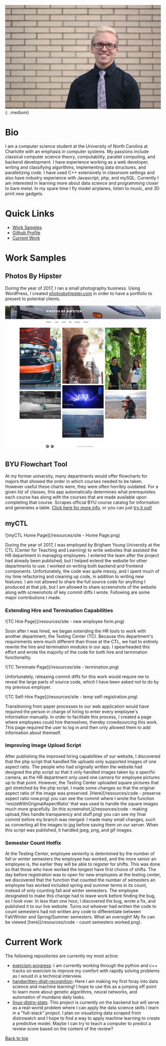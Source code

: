 ---
---

<link rel="stylesheet" href="https://maxcdn.bootstrapcdn.com/bootstrap/4.0.0/css/bootstrap.min.css" integrity="sha384-Gn5384xqQ1aoWXA+058RXPxPg6fy4IWvTNh0E263XmFcJlSAwiGgFAW/dAiS6JXm" crossorigin="anonymous">

![Picture of Riley Weber](/resources/headshot_full.jpg){: .medium}

# Bio
I am a computer science student at the University of North Carolina at
Charlotte with an emphasis in computer systems. My passions include classical
computer science theory, computability, parallel computing, and backend
development. I have experience working as a web developer, writing and
classifying algorithms, implementing data structures, and parallelizing code. I
have used C++ extensively in classroom settings and also have industry
experience with Javascript, php, and mySQL. Currently I am interested in
learning more about data science and programming closer to bare metal. In my
spare time I fly model airplanes, listen to music, and 3D print new gadgets.

# Quick Links
- [Work Samples](#work-samples)
- [Github Profile](https://github.com/rileyweber13)
- [Current Work](#current-work)

# Work Samples
## Photos By Hipster
During the year of 2017, I ran a small photography business. Using WordPress, I created [photosbyhipster.com](http://photosbyhipster.com/) in order to have a portfolio to present to potential clients.

![Photos By Hipster](/resources/photosbyhipster-homepage.png)
## BYU Flowchart Tool
At my former university, many departments would offer flowcharts for majors
that showed the order in which courses needed to be taken. However useful these
charts were, they were often horribly outdated. For a given list of classes,
this app automatically determines what prerequisites each course has along with
the courses that are made available upon completing that course. Scrapes
official BYU course catalog for information and generates a table. [Click
here for more info,](https://rileyweber13.github.io/byu-prereq-crawler/) or you
can just [try it
out!](https://rileyweber13.github.io/byu-prereq-crawler/byu-prereq-crawler.html)
## myCTL
![myCTL Home Page](/resources/site - Home Page.png)

During the year of 2017, I was employed by Brigham Young University at the CTL (Center for Teaching and Learning) to write websites that assisted the HR department in managing employees. I entered the team after the project had already been published, but I helped extend the website for other departments to use. I worked on writing both backend and frontend components. Unfortunately, the code was quite messy, and I spent much of my time refactoring and cleaning up code, in addition to writing new features. I am not allowed to share the full source code for anything I produced at that job, but I am allowed to share screenshots of the website along with screenshots of key commit diffs I wrote. Following are some major contributions I made.

### Extending Hire and Termination Capabilities
![TC Hire Page](/resources/site - new employee form.png)

Soon after I was hired, we began extending the HR tools to work with another department, the Testing Center (TC). Because this department's requirements were much different than those at the CTL, we had to entirely rewrite the hire and termination modules in our app. I spearheaded this effort and wrote the majority of the code for both hire and termination functionality.

![TC Terminate Page](/resources/site - termination.png)

Unfortunately, releasing commit diffs for this work would require me to reveal the large parts of source code, which I have been asked not to do by my previous employer.

![TC Self-Hire Page](/resources/site - temp self-registration.png)

Transitioning from paper processes to our web application would have required the person in charge of hiring to enter every employee's information manually. In order to facilitate this process, I created a page where employees could hire themselves, thereby crowdsourcing this work. This page required the user to log in and then only allowed them to add information about themself.

### Improving Image Upload Script
After publishing the improved hiring capabilities of our website, I discovered that the php script that handled file uploads only supported images of one aspect ratio. The people who had originally written the website had designed the php script so that it only handled images taken by a specific camera, as the HR department only used one camera for employee pictures up to that point. However, the Testing Center uploaded square pictures that got stretched by the php script. I made some changes so that the original aspect ratio of the image was preserved. [Here](/resources/code - preserve aspect ratio now.png) you can see the commit where I wrote the function 'resizeWithOriginalAspectRatio' that was used to handle the square images much more gracefully. [In this screenshot,](/resources/code - making upload_files handle transparency and stuff.png) you can see my final commit before my branch was merged. I made many small changes, such as converting all the images to jpg before saving them on our server. When this script was published, it handled jpeg, png, and gif images.

### Semester Count Hotfix
At the Testing Center, employee seniority is determined by the number of fall
or winter semesters the employee has worked, and the more senior an employee
is, the earlier they will be able to register for shifts. This was done so that
those who have worked the longest have first choice of shifts. The day before
registration was to open for new employees at the testing center, we discovered
that the function that counted the number of semesters an employee has worked
included spring and summer terms in its count, instead of only counting fall
and winter semesters. The employee designated to make this change had to leave
work before finding the bug, so I took over. In less than one hour, I
discovered the bug, wrote a fix, and published it to our live website. Turns
out whoever had written the code to count semesters had not written any code to
differentiate between Fall/Winter and Spring/Summer semesters. What an
oversight! My fix can be viewed [here](/resources/code - count semesters
worked.png).

# Current Work
The following repositories are currently my most active:
- [exercism-progress](https://github.com/rileyweber13/exercism-progress): I am
  currently working through the python and c++ tracks on exercism to improve my
  comfort with rapidly solving problems as I would in a technical interview.
- [handwritten-digit-recognition](https://github.com/rileyweber13/handwritten-digit-recognition):
  Here I am making my first foray into data science and machine learning! I
  hope to use this as a jumping off point to learn more about genetic
  algorithms, neural networks, and automation of mundane daily tasks.
- [linux-distro-stats](https://github.com/rileyweber13/linux-distro-stats):
  This project is currently on the backend but will serve as a real-world
  problem where I can apply the data science skills I learn in a "full-stack"
  project. I plan on visualizing data scraped from distrowatch and I hope to
  find a way to apply machine learning to create a predictive model. Maybe I
  can try to teach a computer to predict a review score based on the content of
  the review?

<a class="btn btn-success" href="/#" role="button">Back to top</a>
